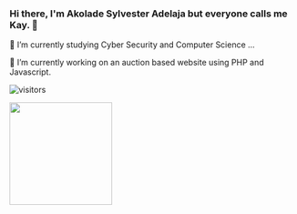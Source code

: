 ### Hi there, I'm Akolade Sylvester Adelaja but everyone calls me Kay. 👋

 🌱 I’m currently studying Cyber Security and Computer Science ...
 
 🔭 I’m currently working on an auction based website using PHP and Javascript.
 
 ![visitors](https://visitor-badge.glitch.me/badge?page_id=page.id)

<img height="180em" src="https://github-readme-stats.vercel.app/api?username=kayrrtolkien&show_icons=true&hide_border=true&&count_private=true&include_all_commits=true" />

<!--
**kayrrtolkien/Kayrrtolkien** is a ✨ _special_ ✨ repository because its `README.md` (this file) appears on your GitHub profile.

Here are some ideas to get you started:

- 🔭 I’m currently working on ...
- 🌱 I’m currently learning ...
- 👯 I’m looking to collaborate on ...
- 🤔 I’m looking for help with ...
- 💬 Ask me about ...
- 📫 How to reach me: ...
- 😄 Pronouns: ...
- ⚡ Fun fact: ...
-->
